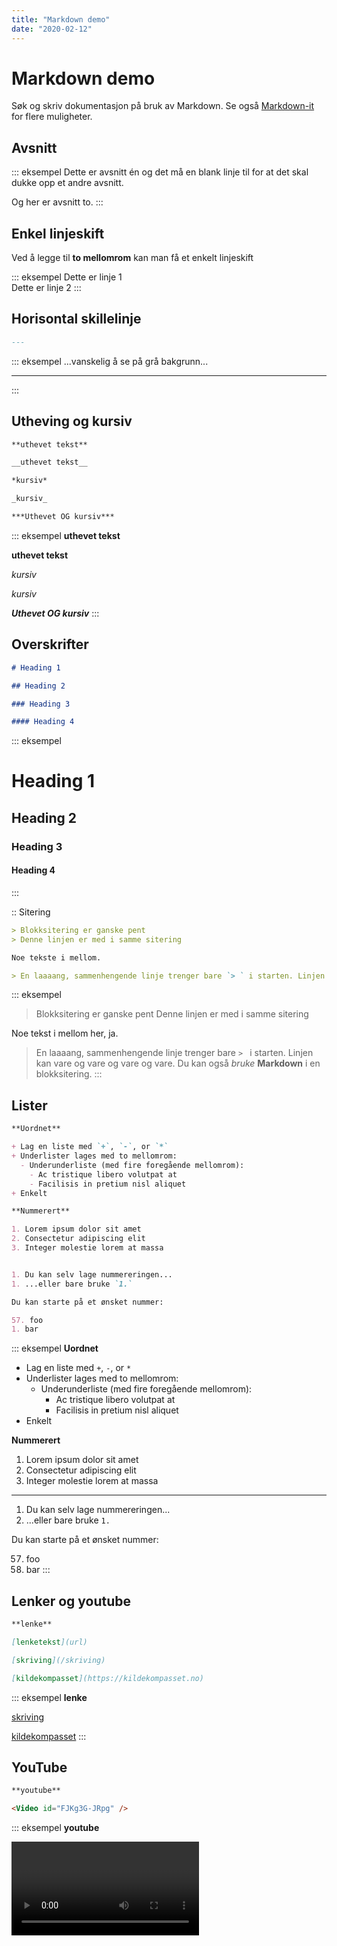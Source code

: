 ```yaml
---
title: "Markdown demo"
date: "2020-02-12"
---
```


# Markdown demo

Søk og skriv dokumentasjon på bruk av Markdown. Se også [Markdown-it](https://markdown-it.github.io/) for flere muligheter.

## Avsnitt

::: eksempel
Dette er avsnitt én og det må en blank linje til for at det skal dukke opp et andre avsnitt.

Og her er avsnitt to.
:::

## Enkel linjeskift

Ved å legge til **to mellomrom** kan man få et enkelt linjeskift

::: eksempel
Dette er linje 1  
Dette er linje 2
:::

## Horisontal skillelinje

``` markdown
---
```

::: eksempel
...vanskelig å se på grå bakgrunn...

---
:::

## Utheving og kursiv

``` markdown
**uthevet tekst**

__uthevet tekst__

*kursiv*

_kursiv_

***Uthevet OG kursiv***
```
::: eksempel
**uthevet tekst**

__uthevet tekst__

*kursiv*

_kursiv_

***Uthevet OG kursiv***
:::

## Overskrifter

``` markdown
# Heading 1

## Heading 2

### Heading 3

#### Heading 4
```

::: eksempel
# Heading 1

## Heading 2

### Heading 3

#### Heading 4
:::

:: Sitering

``` markdown
> Blokksitering er ganske pent
> Denne linjen er med i samme sitering

Noe tekste i mellom.

> En laaaang, sammenhengende linje trenger bare `> ` i starten. Linjen kan vare og vare og vare og vare. Du kan også *bruke* **Markdown** i en blokksitering.
```

::: eksempel
> Blokksitering er ganske pent
> Denne linjen er med i samme sitering

Noe tekst i mellom her, ja.

> En laaaang, sammenhengende linje trenger bare `> ` i starten. Linjen kan vare og vare og vare og vare. Du kan også *bruke* **Markdown** i en blokksitering.
:::

## Lister

``` markdown
**Uordnet**

+ Lag en liste med `+`, `-`, or `*`
+ Underlister lages med to mellomrom:
  - Underunderliste (med fire foregående mellomrom):
    - Ac tristique libero volutpat at
    - Facilisis in pretium nisl aliquet
+ Enkelt

**Nummerert**

1. Lorem ipsum dolor sit amet
2. Consectetur adipiscing elit
3. Integer molestie lorem at massa


1. Du kan selv lage nummereringen...
1. ...eller bare bruke `1.`

Du kan starte på et ønsket nummer:

57. foo
1. bar
```

::: eksempel
**Uordnet**

+ Lag en liste med `+`, `-`, or `*`
+ Underlister lages med to mellomrom:
  - Underunderliste (med fire foregående mellomrom):
    - Ac tristique libero volutpat at
    - Facilisis in pretium nisl aliquet
+ Enkelt

**Nummerert**

1. Lorem ipsum dolor sit amet
2. Consectetur adipiscing elit
3. Integer molestie lorem at massa

---

1. Du kan selv lage nummereringen...
1. ...eller bare bruke `1.`

Du kan starte på et ønsket nummer:

57. foo
1. bar
:::

## Lenker og youtube

``` markdown
**lenke**

[lenketekst](url)

[skriving](/skriving)

[kildekompasset](https://kildekompasset.no)
```

::: eksempel
**lenke**

[skriving](/skriving)

[kildekompasset](http://kildekompasset.no)
:::

## YouTube

``` markdown
**youtube**

<Video id="FJKg3G-JRpg" />
```

::: eksempel
**youtube**

<Video id="FJKg3G-JRpg" />
:::

## Bilder (ikke anbefalt)

Denne måten er best når bilder skal være en del av teksten, som ikon på denne siden: [Formelle krav til oppsett](/skriving/formelle-krav-til-oppsett.html#brodtekst-marger-og-skriftstorrelse).

***Anbefales ikke!***

``` markdown
![bildetekst](lenke-til-bilde)

![HVL logo](/partners/hvl-logo.jpg)
```

::: eksempel
![HVL logo](/partners/hvl-logo.jpg)
:::

## Bilder II (anbefales)

Bruken av **Figure** gjør at vi kan lage penere bildebokser med bildetekst i Søk og skriv. Ved å ha med "alt" tekst tilfredsstiller vi krav til universell utforming. `type` brukes til å "styre" bildet. "left" drar bildet til venstre og lar teksten flyte rundt, samme for "right". Et `type` tom bruker bildet hele bredden til siden. 

``` html
<Figure
  src="[LENKE TIL BILDE I ./VUEPRESS/PUBLIC/IMAGES/]"
  alt="[ALTERNATIV TEKST, VELDIG VIKTIG FOR Å TILFREDSSTILLE TILGJENGELIGSKRAV]"
  caption="[BILDETEKST]"
  type="[TOM, left ELLER right]"
/>

<Figure
  src="/images/kategori_studier5-1.jpg"
  alt="Fire studenter diskuterer en akademisk tekst"
  caption="Kollokvie. Ill.foto: NHH"
  type=""
/>
```

::: eksempel
<Figure
  src="/images/kategori_studier5-1.jpg"
  alt="Fire studenter diskuterer en akademisk tekst"
  caption="Kollokvie. Ill.foto: NHH"
  type=""
/>
:::


## Bokser


### Tip
``` markdown
::: tip TIPS
_tekst_
:::
```

::: tip TIPS
_tekst_
:::

### Advarsel
``` markdown
::: warning ADVARSEL
_tekst_
:::
```

::: warning ADVARSEL
_tekst_
:::

### Fare
``` markdown
::: danger UFF OG NEI
_tekst_
:::
```

::: danger UFF OG NEI
_tekst_
:::

### Eksempel
``` markdown
::: eksempel Eksempel
Noe mer tekst
:::
```

::: eksempel Eksempel
Noe mer tekst
:::

### Oppgave
``` markdown
::: oppgave Oppgave
Noe mer tekst
:::
```

::: oppgave Oppgave
Noe mer tekst
:::

### Vis/skjul-boks
``` markdown
::: details Vis/skjul-boks
Blabla
:::
```

::: details Vis og skjul
Blabla
:::

### Boks i bokser
Boks i boks gjøres ved å la den ytterste boksen få et ekstra ":".

``` markdown
:::: tip TIPS med "vis og skjul"
_tekst_

::: eksempel Eksempel
Noe mer tekst
:::

::: details Se her da
__blabla__
:::
::::
```

:::: tip TIPS med "vis og skjul"
_tekst_

::: eksempel Eksempel
Noe mer tekst
:::

::: details Se her da
__blabla__
:::
::::

## Tabeller

Tabeller er aldri gøy :-(. Enkleste er å ha tabellen i Excel eller Google Sheets og konvertere til markdown. Da er [Tablesgenerator](https://www.tablesgenerator.com/markdown_tables) topp.

Jeg markerer tabellen på Søk og skriv, går til [Tablesgenerator](https://www.tablesgenerator.com/markdown_tables) og velger `File -> Paste table data`. Det går ann å gjøre enkel redigering med det verktøyet. Det har fungert veldig bra for meg :-).  
Ellers anbefales det å ha tabellene i regneark i Teams.

``` markdown
| Tabeller      | Er            | Blæh  |
| ------------- |:-------------:| -----:|
| col 3 er      | høyre-justert |  1600 |
| col 2 er      | sentrert      |    12 |
| zebra striper | er bra        |     1 |
```

::: eksempel
| Tabeller      | Er            | Blæh  |
| ------------- |:-------------:| -----:|
| col 3 er      | høyre-justert |  1600 |
| col 2 er      | sentrert      |    12 |
| zebra striper | er bra        |     1 |
:::

